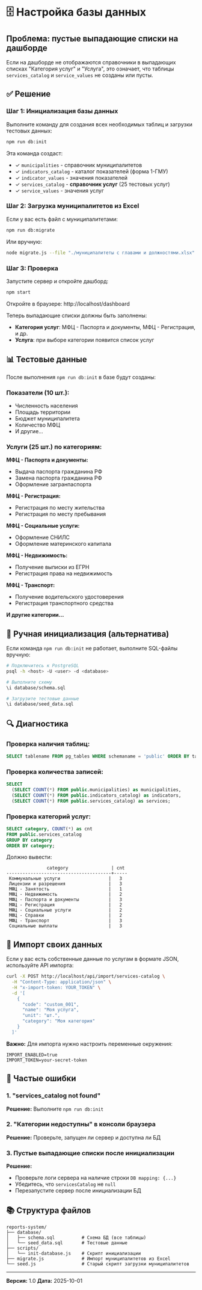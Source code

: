 # 🗄️ Настройка базы данных

## Проблема: пустые выпадающие списки на дашборде

Если на дашборде не отображаются справочники в выпадающих списках "Категория услуг" и "Услуга", это означает, что таблицы `services_catalog` и `service_values` не созданы или пусты.

## ✅ Решение

### Шаг 1: Инициализация базы данных

Выполните команду для создания всех необходимых таблиц и загрузки тестовых данных:

```bash
npm run db:init
```

Эта команда создаст:
- ✓ `municipalities` - справочник муниципалитетов
- ✓ `indicators_catalog` - каталог показателей (форма 1-ГМУ)
- ✓ `indicator_values` - значения показателей
- ✓ `services_catalog` - **справочник услуг** (25 тестовых услуг)
- ✓ `service_values` - значения услуг

### Шаг 2: Загрузка муниципалитетов из Excel

Если у вас есть файл с муниципалитетами:

```bash
npm run db:migrate
```

Или вручную:

```bash
node migrate.js --file "./муниципалитеты с главами и должностями.xlsx" --sheet "Лист1"
```

### Шаг 3: Проверка

Запустите сервер и откройте дашборд:

```bash
npm start
```

Откройте в браузере: http://localhost/dashboard

Теперь выпадающие списки должны быть заполнены:
- **Категория услуг**: МФЦ - Паспорта и документы, МФЦ - Регистрация, и др.
- **Услуга**: при выборе категории появится список услуг

## 📊 Тестовые данные

После выполнения `npm run db:init` в базе будут созданы:

### Показатели (10 шт.):
- Численность населения
- Площадь территории
- Бюджет муниципалитета
- Количество МФЦ
- И другие...

### Услуги (25 шт.) по категориям:

**МФЦ - Паспорта и документы:**
- Выдача паспорта гражданина РФ
- Замена паспорта гражданина РФ
- Оформление загранпаспорта

**МФЦ - Регистрация:**
- Регистрация по месту жительства
- Регистрация по месту пребывания

**МФЦ - Социальные услуги:**
- Оформление СНИЛС
- Оформление материнского капитала

**МФЦ - Недвижимость:**
- Получение выписки из ЕГРН
- Регистрация права на недвижимость

**МФЦ - Транспорт:**
- Получение водительского удостоверения
- Регистрация транспортного средства

**И другие категории...**

## 🔧 Ручная инициализация (альтернатива)

Если команда `npm run db:init` не работает, выполните SQL-файлы вручную:

```bash
# Подключитесь к PostgreSQL
psql -h <host> -U <user> -d <database>

# Выполните схему
\i database/schema.sql

# Загрузите тестовые данные
\i database/seed_data.sql
```

## 🔍 Диагностика

### Проверка наличия таблиц:

```sql
SELECT tablename FROM pg_tables WHERE schemaname = 'public' ORDER BY tablename;
```

### Проверка количества записей:

```sql
SELECT
  (SELECT COUNT(*) FROM public.municipalities) as municipalities,
  (SELECT COUNT(*) FROM public.indicators_catalog) as indicators,
  (SELECT COUNT(*) FROM public.services_catalog) as services;
```

### Проверка категорий услуг:

```sql
SELECT category, COUNT(*) as cnt
FROM public.services_catalog
GROUP BY category
ORDER BY category;
```

Должно вывести:
```
               category                | cnt
---------------------------------------+-----
 Коммунальные услуги                  |   3
 Лицензии и разрешения                |   3
 МФЦ - Занятость                      |   1
 МФЦ - Недвижимость                   |   2
 МФЦ - Паспорта и документы           |   3
 МФЦ - Регистрация                    |   2
 МФЦ - Социальные услуги              |   2
 МФЦ - Справки                        |   2
 МФЦ - Транспорт                      |   3
 Социальные выплаты                   |   3
```

## 📝 Импорт своих данных

Если у вас есть собственные данные по услугам в формате JSON, используйте API импорта:

```bash
curl -X POST http://localhost/api/import/services-catalog \
  -H "Content-Type: application/json" \
  -H "x-import-token: YOUR_TOKEN" \
  -d '[
    {
      "code": "custom_001",
      "name": "Моя услуга",
      "unit": "шт.",
      "category": "Моя категория"
    }
  ]'
```

**Важно:** Для импорта нужно настроить переменные окружения:
```env
IMPORT_ENABLED=true
IMPORT_TOKEN=your-secret-token
```

## 🚨 Частые ошибки

### 1. "services_catalog not found"
**Решение:** Выполните `npm run db:init`

### 2. "Категории недоступны" в консоли браузера
**Решение:** Проверьте, запущен ли сервер и доступна ли БД

### 3. Пустые выпадающие списки после инициализации
**Решение:**
- Проверьте логи сервера на наличие строки `DB mapping: {...}`
- Убедитесь, что `servicesCatalog` не `null`
- Перезапустите сервер после инициализации БД

## 📚 Структура файлов

```
reports-system/
├── database/
│   ├── schema.sql          # Схема БД (все таблицы)
│   └── seed_data.sql       # Тестовые данные
├── scripts/
│   └── init-database.js    # Скрипт инициализации
├── migrate.js              # Импорт муниципалитетов из Excel
└── seed.js                 # Старый скрипт загрузки муниципалитетов
```

---

**Версия:** 1.0
**Дата:** 2025-10-01
